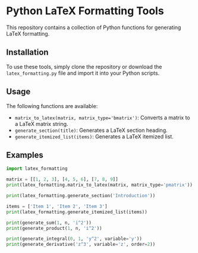 # Python LaTeX Formatting Tools

This repository contains a collection of Python functions for generating LaTeX formatting.

## Installation

To use these tools, simply clone the repository or download the `latex_formatting.py` file and import it into your Python scripts.

## Usage

The following functions are available:

- `matrix_to_latex(matrix, matrix_type='bmatrix')`: Converts a matrix to a LaTeX matrix string.
- `generate_section(title)`: Generates a LaTeX section heading.
- `generate_itemized_list(items)`: Generates a LaTeX itemized list.

## Examples

```python
import latex_formatting

matrix = [[1, 2, 3], [4, 5, 6], [7, 8, 9]]
print(latex_formatting.matrix_to_latex(matrix, matrix_type='pmatrix'))

print(latex_formatting.generate_section('Introduction'))

items = ['Item 1', 'Item 2', 'Item 3']
print(latex_formatting.generate_itemized_list(items))

print(generate_sum(1, n, 'i^2'))
print(generate_product(1, n, 'i^2'))

print(generate_integral(0, 1, 'y^2', variable='y'))
print(generate_derivative('z^3', variable='z', order=2))
